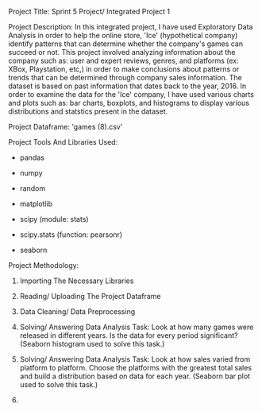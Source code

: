 Project Title: Sprint 5 Project/ Integrated Project 1 

Project Description: 
   In this integrated project, I have used Exploratory Data Analysis in order to help the online store, 'Ice'
(hypothetical company) identify patterns that can determine whether the company's games can succeed or not.  This project
involved analyzing information about the company such as: user and expert reviews, genres, and platforms (ex: XBox, Playstation, etc,)
in order to make conclusions about patterns or trends that can be determined through company sales information.  The dataset is based
on past information that dates back to the year, 2016.  In order to examine the data for the 'Ice' company, I have used various charts 
and plots such as: bar charts, boxplots, and histograms to display various distributions and statstics present in the dataset. 

Project Dataframe: 'games (8).csv' 

Project Tools And Libraries Used:

* pandas
  
* numpy
  
* random
  
* matplotlib
  
* scipy (module: stats)
  
* scipy.stats (function: pearsonr)

* seaborn

Project Methodology:

1) Importing The Necessary Libraries

2) Reading/ Uploading The Project Dataframe

3) Data Cleaning/ Data Preprocessing

4) Solving/ Answering Data Analysis Task: Look at how many games were released in different years. Is the data for every period significant?
    (Seaborn histogram used to solve this task.)

5) Solving/ Answering Data Analysis Task: Look at how sales varied from platform to platform.
   Choose the platforms with the greatest total sales and build a distribution based on data for each year.
   (Seaborn bar plot used to solve this task.)
7) 
